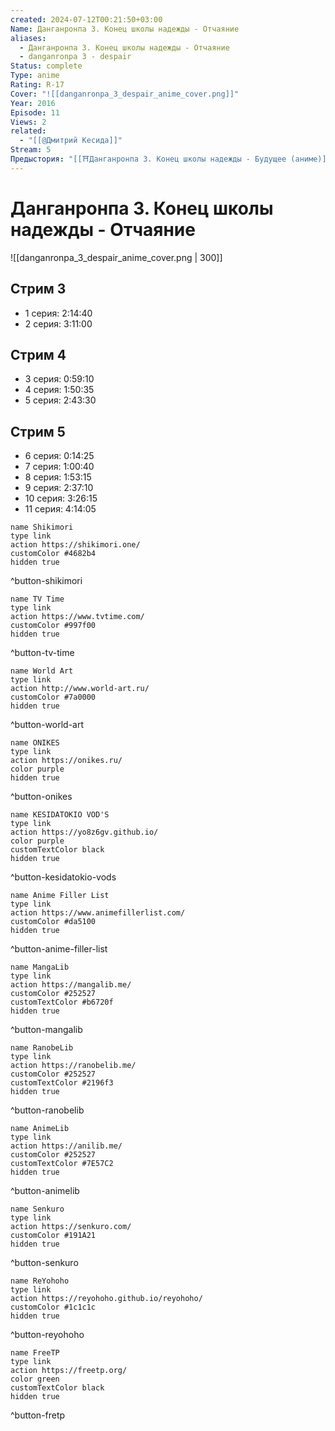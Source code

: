 ```yaml
---
created: 2024-07-12T00:21:50+03:00
Name: Данганронпа 3. Конец школы надежды - Отчаяние
aliases:
  - Данганронпа 3. Конец школы надежды - Отчаяние
  - danganronpa 3 - despair
Status: complete
Type: anime
Rating: R-17
Cover: "![[danganronpa_3_despair_anime_cover.png]]"
Year: 2016
Episode: 11
Views: 2
related:
  - "[[@Дмитрий Кесида]]"
Stream: 5
Предыстория: "[[⛩️Данганронпа 3. Конец школы надежды - Будущее (аниме)]]"
---
```


# Данганронпа 3. Конец школы надежды - Отчаяние

![[danganronpa_3_despair_anime_cover.png | 300]]

## Стрим 3

 - 1 серия: 2:14:40
 - 2 серия: 3:11:00

## Стрим 4

 - 3 серия: 0:59:10
 - 4 серия: 1:50:35
 - 5 серия: 2:43:30

## Стрим 5

 - 6 серия: 0:14:25
 - 7 серия: 1:00:40
 - 8 серия: 1:53:15
 - 9 серия: 2:37:10
 - 10 серия: 3:26:15
 - 11 серия: 4:14:05


```button
name Shikimori
type link
action https://shikimori.one/
customColor #4682b4
hidden true
```
^button-shikimori

```button
name TV Time
type link
action https://www.tvtime.com/
customColor #997f00
hidden true
```
^button-tv-time

```button
name World Art
type link
action http://www.world-art.ru/
customColor #7a0000
hidden true
```
^button-world-art

```button
name ONIKES
type link
action https://onikes.ru/
color purple
hidden true
```
^button-onikes

```button
name KESIDATOKIO VOD'S
type link
action https://yo8z6gv.github.io/
color purple
customTextColor black
hidden true
```
^button-kesidatokio-vods

```button
name Anime Filler List
type link
action https://www.animefillerlist.com/
customColor #da5100
hidden true
```
^button-anime-filler-list

```button
name MangaLib
type link
action https://mangalib.me/
customColor #252527
customTextColor #b6720f
hidden true
```
^button-mangalib

```button
name RanobeLib
type link
action https://ranobelib.me/
customColor #252527
customTextColor #2196f3
hidden true
```
^button-ranobelib

```button
name AnimeLib
type link
action https://anilib.me/
customColor #252527
customTextColor #7E57C2
hidden true
```
^button-animelib

```button
name Senkuro
type link
action https://senkuro.com/
customColor #191A21
hidden true
```
^button-senkuro

```button
name ReYohoho
type link
action https://reyohoho.github.io/reyohoho/
customColor #1c1c1c
hidden true
```
^button-reyohoho

```button
name FreeTP
type link
action https://freetp.org/
color green
customTextColor black
hidden true
```
^button-fretp
